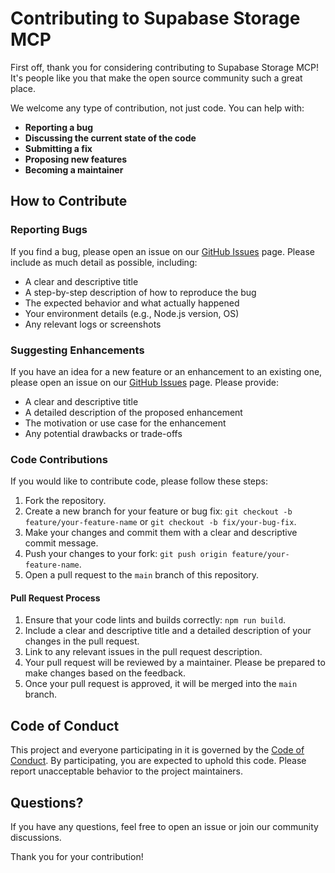 # Contributing to Supabase Storage MCP

First off, thank you for considering contributing to Supabase Storage MCP! It's people like you that make the open source community such a great place.

We welcome any type of contribution, not just code. You can help with:
- **Reporting a bug**
- **Discussing the current state of the code**
- **Submitting a fix**
- **Proposing new features**
- **Becoming a maintainer**

## How to Contribute

### Reporting Bugs

If you find a bug, please open an issue on our [GitHub Issues](https://github.com/Omarbadran37/supabase-storage-mcp/issues) page. Please include as much detail as possible, including:
- A clear and descriptive title
- A step-by-step description of how to reproduce the bug
- The expected behavior and what actually happened
- Your environment details (e.g., Node.js version, OS)
- Any relevant logs or screenshots

### Suggesting Enhancements

If you have an idea for a new feature or an enhancement to an existing one, please open an issue on our [GitHub Issues](https://github.com/Omarbadran37/supabase-storage-mcp/issues) page. Please provide:
- A clear and descriptive title
- A detailed description of the proposed enhancement
- The motivation or use case for the enhancement
- Any potential drawbacks or trade-offs

### Code Contributions

If you would like to contribute code, please follow these steps:
1. Fork the repository.
2. Create a new branch for your feature or bug fix: `git checkout -b feature/your-feature-name` or `git checkout -b fix/your-bug-fix`.
3. Make your changes and commit them with a clear and descriptive commit message.
4. Push your changes to your fork: `git push origin feature/your-feature-name`.
5. Open a pull request to the `main` branch of this repository.

#### Pull Request Process

1. Ensure that your code lints and builds correctly: `npm run build`.
2. Include a clear and descriptive title and a detailed description of your changes in the pull request.
3. Link to any relevant issues in the pull request description.
4. Your pull request will be reviewed by a maintainer. Please be prepared to make changes based on the feedback.
5. Once your pull request is approved, it will be merged into the `main` branch.

## Code of Conduct

This project and everyone participating in it is governed by the [Code of Conduct](CODE_OF_CONDUCT.md). By participating, you are expected to uphold this code. Please report unacceptable behavior to the project maintainers.

## Questions?

If you have any questions, feel free to open an issue or join our community discussions.

Thank you for your contribution!
